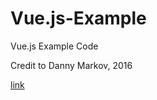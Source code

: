 # Vue.js-Example

Vue.js Example Code

Credit to Danny Markov, 2016

[link](http://tutorialzine.com/2016/03/5-practical-examples-for-learning-vue-js/)